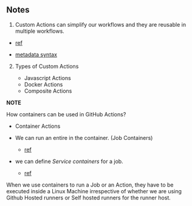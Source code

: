## Notes

1. Custom Actions can simplify our workflows and they are reusable in multiple workflows.

 - [ref](https://docs.github.com/en/actions/creating-actions/about-custom-actions)

 - [metadata syntax](https://docs.github.com/en/actions/creating-actions/metadata-syntax-for-github-actions#runs-for-javascript-actions)

2. Types of Custom Actions

   - Javascript Actions
   - Docker Actions
   - Composite Actions

**NOTE**

How containers can be used in GitHub Actions?

 - Container Actions

 - We can run an entire in the container. (Job Containers)
   - [ref](https://docs.github.com/en/actions/using-workflows/workflow-syntax-for-github-actions#jobsjob_idcontainer)

 - we can define *Service containers* for a job.
   - [ref](https://docs.github.com/en/actions/using-workflows/workflow-syntax-for-github-actions#jobsjob_idservices)

When we use containers to run a Job or an Action, they have to be executed inside a Linux Machine irrespective of whether we are using Github Hosted runners or Self hosted runners for the runner host.